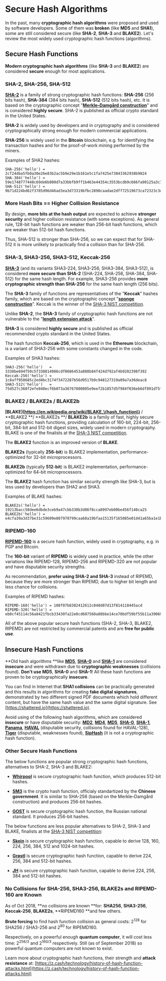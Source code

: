 # Secure Hash Algorithms

In the past, many **cryptographic hash algorithms** were proposed and used by software developers. Some of them was **broken** (like **MD5** and **SHA1**), some are still considered secure (like **SHA-2**, **SHA-3** and **BLAKE2**). Let's review the most widely used cryptographic hash functions \(algorithms\).

## Secure Hash Functions

**Modern cryptographic hash algorithms** (like **SHA-3** and **BLAKE2**) are considered **secure** enough for most applications.

### SHA-2, SHA-256, SHA-512

**[SHA-2](https://en.wikipedia.org/wiki/SHA-2)** is a family of strong cryptographic hash functions: **SHA-256** (256 bits hash), **SHA-384** (384 bits hash), **SHA-512** (512 bits hash), etc. It is based on the cryptographic concept "[**Merkle–Damgård construction**](https://en.wikipedia.org/wiki/Merkle%E2%80%93Damg%C3%A5rd_construction)" and is considered **highly secure**. SHA-2 is published as official crypto standard in the United States.

**SHA-2** is widely used by developers and in cryptography and is considered cryptographically strong enough for modern commercial applications.

**SHA-256** is widely used in the **Bitcoin** blockchain, e.g. for identifying the transaction hashes and for the proof-of-work mining performed by the miners.

Examples of SHA2 hashes:
```
SHA-256('hello') = 2cf24dba5fb0a30e26e83b2ac5b9e29e1b161e5c1fa7425e73043362938b9824
SHA-384('hello') = 59e1748777448c69de6b800d7a33bbfb9ff1b463e44354c3553bcdb9c666fa90125a3c79f90397bdf5f6a13de828684f
SHA-512('hello') = 9b71d224bd62f3785d96d46ad3ea3d73319bfbc2890caadae2dff72519673ca72323c3d99ba5c11d7c7acc6e14b8c5da0c4663475c2e5c3adef46f73bcdec043
```

### More Hash Bits == Higher Collision Resistance

By design, **more bits at the hash output** are expected to achieve **stronger security** and higher collision resistance (with some exceptions). As general rule, 128-bit hash functions are weaker than 256-bit hash functions, which are weaker than 512-bit hash functions.

Thus, SHA-512 is stronger than SHA-256, so we can expect that for SHA-512 it is more unlikely to practically find a collision than for SHA-256.

### SHA-3, SHA3-256, SHA3-512, Keccak-256

**[SHA-3](https://en.wikipedia.org/wiki/SHA-3)** (and its variants SHA3-224, SHA3-256, SHA3-384, SHA3-512), is considered **more secure than SHA-2** (SHA-224, SHA-256, SHA-384, SHA-512) for the same hash length. For example, SHA3-256 provides **more cryptographic strength than SHA-256** for the same hash length (256 bits).

The **SHA-3** family of functions are representatives of the "**Keccak**" hashes family, which are based on the cryptographic concept "[**sponge construction**](https://en.wikipedia.org/wiki/Sponge_function)". Keccak is the winner of  the [SHA-3 NIST competition](https://en.wikipedia.org/wiki/NIST_hash_function_competition#Finalists).

Unlike **SHA-2**, the **SHA-3** family of cryptographic hash functions are not vulnerable to the "**[length extension attack](https://en.wikipedia.org/wiki/Length_extension_attack)**".

**SHA-3** is considered **highly secure** and is published as official recommended crypto standard in the United States.

The hash function **Keccak-256**, which is used in the **Ethereum** blockchain, is a variant of SHA3-256 with some constants changed in the code.

Examples of SHA3 hashes:
```
SHA3-256('hello')   = 3338be694f50c5f338814986cdf0686453a888b84f424d792af4b9202398f392
Keccak-256('hello') = 1c8aff950685c2ed4bc3174f3472287b56d9517b9c948127319a09a7a36deac8
SHA3-512('hello')   = 75d527c368f2efe848ecf6b073a36767800805e9eef2b1857d5f984f036eb6df891d75f72d9b154518c1cd58835286d1da9a38deba3de98b5a53e5ed78a84976
```

### BLAKE2 / BLAKE2s / BLAKE2b

**[BLAKE](https://en.wikipedia.org/wiki/BLAKE_\(hash_function\)** / **BLAKE2 **/ **BLAKE2s **/ **BLAKE2b** is a family of fast, highly secure cryptographic hash functions, providing calculation of 160-bit, 224-bit, 256-bit, 384-bit and 512-bit digest sizes, widely used in modern cryptography. BLAKE is one of the finalists at the [SHA-3 NIST competition](https://en.wikipedia.org/wiki/NIST_hash_function_competition#Finalists).

The **BLAKE2** function is an improved version of **BLAKE**.

**BLAKE2s** (typically **256-bit**) is BLAKE2 implementation, performance-optimized for 32-bit microprocessors.

**BLAKE2b** (typically **512-bit**) is BLAKE2 implementation, performance-optimized for 64-bit microprocessors.

The **BLAKE2** hash function has similar security strength like SHA-3, but is less used by developers than SHA2 and SHA3.

Examples of BLAKE hashes:
```
BLAKE2s('hello') = 19213bacc58dee6dbde3ceb9a47cbb330b3d86f8cca8997eb00be456f140ca25
BLAKE2b('hello') = e4cfa39a3d37be31c59609e807970799caa68a19bfaa15135f165085e01d41a65ba1e1b146aeb6bd0092b49eac214c103ccfa3a365954bbbe52f74a2b3620c94
```

### RIPEMD-160

**[RIPEMD-160](https://en.wikipedia.org/wiki/RIPEMD)** is a secure hash function, widely used in cryptography, e.g. in PGP and Bitcoin.

The **160-bit** variant of **RIPEMD** is widely used in practice, while the other variations like RIPEMD-128, RIPEMD-256 and RIPEMD-320 are not popular and have disputable security strengths. 

As recommendation, **prefer using SHA-2 and SHA-3** instead of RIPEMD, because they are more stronger than RIPEMD, due to higher bit length and less chance for collisions.

Examples of RIPEMD hashes:
```
RIPEMD-160('hello') = 108f07b8382412612c048d07d13f814118445acd
RIPEMD-320('hello') = eb0cf45114c56a8421fbcb33430fa22e0cd607560a88bbe14ce70bdf59bf55b11a3906987c487992
```

All of the above popular secure hash functions (SHA-2, SHA-3, BLAKE2, RIPEMD) are not restricted by commercial patents and are **free for public use**.

## Insecure Hash Functions

**Old hash algorithms **like **[MD5](https://en.wikipedia.org/wiki/MD5)**, **[SHA-0](https://en.wikipedia.org/wiki/SHA-1#SHA-0)** and **[SHA-1](https://en.wikipedia.org/wiki/SHA-1)** are considered **insecure** and were withdrawn due to **cryptographic weaknesses** \(collisions found\). **Don't use MD5**, **SHA-0** and **SHA-1**! All these hash functions are proven to be cryptographically **insecure**.

You can find in Internet that **SHA1 collisions** can be practically generated and this results in algorithms for creating **fake digital signatures**, demonstrated by two different signed PDF documents which hold different content, but have the same hash value and the same digital signature. See [https://shattered.io](https://shattered.io).

Avoid using of the following hash algorithms, which are considered **insecure** or have disputable security: **[MD2](https://en.wikipedia.org/wiki/MD2_\(hash_function)**, **[MD4](https://en.wikipedia.org/wiki/MD4)**, **[MD5](https://en.wikipedia.org/wiki/MD5)**, **[SHA-0](https://en.wikipedia.org/wiki/SHA-1#SHA-0)**, **[SHA-1](https://en.wikipedia.org/wiki/SHA-1)**, **[Panama](https://en.wikipedia.org/wiki/Panama_\(cryptography)**, **[HAVAL](https://en.wikipedia.org/wiki/HAVAL)** (disputable security, collisions found for HAVAL-128), **[Tiger](https://en.wikipedia.org/wiki/Tiger_\(hash_function)** (disputable, weaknesses found), **[SipHash](https://en.wikipedia.org/wiki/SipHash)** (it is not a cryptographic hash function).

### Other Secure Hash Functions

The below functions are popular strong cryptographic hash functions, alternatives to SHA-2, SHA-3 and BLAKE2:

  - **[Whirpool](https://en.wikipedia.org/wiki/Whirlpool_\(hash_function)** is secure cryptographic hash function, which produces 512-bit hashes.

  - **[SM3](https://tools.ietf.org/id/draft-oscca-cfrg-sm3-01.html)** is the crypto hash function, officialy standartized by the **Chinese government**. It is similar to SHA-256 (based on the Merkle–Damgård construction) and produces 256-bit hashes.

  - **[GOST](https://en.wikipedia.org/wiki/GOST_\(hash_function)** is secure cryptographic hash function, the Russian national standard. It produces 256-bit hashes.

The below functions are less popular alternatives to SHA-2, SHA-3 and BLAKE, finalists at the [SHA-3 NIST competition](https://en.wikipedia.org/wiki/NIST_hash_function_competition#Finalists):

 - **[Skein](https://en.wikipedia.org/wiki/Skein_\(hash_function)** is secure cryptographic hash function, capable to derive 128, 160, 224, 256, 384, 512 and 1024-bit hashes.

 - **[Grøstl](https://en.wikipedia.org/wiki/Gr%C3%B8stl)** is secure cryptographic hash function, capable to derive 224, 256, 384 and 512-bit hashes.

 - **[JH](https://en.wikipedia.org/wiki/JH_\(hash_function)** is secure cryptographic hash function, capable to derive 224, 256, 384 and 512-bit hashes.

### No Collisions for SHA-256, SHA3-256, BLAKE2s and RIPEMD-160 are Known

As of Oct 2018, **no collisions are known **for: **SHA256**, **SHA3-256**, **Keccak-256**, **BLAKE2s**, **RIPEMD160 **and few others.

**Brute forcing** to find hash function collision as general costs: 2<sup>128</sup> for SHA256 / SHA3-256 and 2<sup>80</sup> for RIPEMD160.

Respectively, on a powerful enough **quantum computer**, it will cost less time: 2<sup>256/3</sup> and 2<sup>160/3</sup> respectively. Still (as of September 2018) so powerful quantum computers are not known to exist.

Learn more about cryptographic hash functions, their strength and **attack resistance** at: [https://z.cash/technology/history-of-hash-function-attacks.html](https://z.cash/technology/history-of-hash-function-attacks.html)
